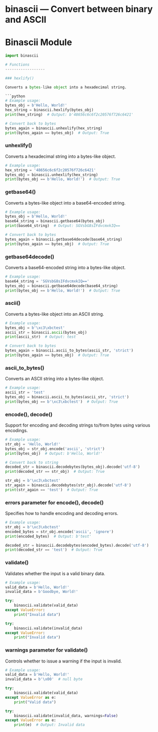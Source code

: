 # binascii — Convert between binary and ASCII

**Binascii Module**
====================
```python
import binascii

# Functions
------------------

### hexlify()

Converts a bytes-like object into a hexadecimal string.

```python
# Example usage:
bytes_obj = b'Hello, World!'
hex_string = binascii.hexlify(bytes_obj)
print(hex_string)  # Output: b'48656c6c6f2c20576f726c6421'

# Convert back to bytes
bytes_again = binascii.unhexlify(hex_string)
print(bytes_again == bytes_obj)  # Output: True
```

### unhexlify()

Converts a hexadecimal string into a bytes-like object.

```python
# Example usage:
hex_string = '48656c6c6f2c20576f726c6421'
bytes_obj = binascii.unhexlify(hex_string)
print(bytes_obj == b'Hello, World!')  # Output: True
```

### getbase64()

Converts a bytes-like object into a base64-encoded string.

```python
# Example usage:
bytes_obj = b'Hello, World!'
base64_string = binascii.getbase64(bytes_obj)
print(base64_string)  # Output: SGVsbG8sIFdvcmxkIQ==

# Convert back to bytes
bytes_again = binascii.getbase64decode(base64_string)
print(bytes_again == bytes_obj)  # Output: True
```

### getbase64decode()

Converts a base64-encoded string into a bytes-like object.

```python
# Example usage:
base64_string = 'SGVsbG8sIFdvcmxkIQ=='
bytes_obj = binascii.getbase64decode(base64_string)
print(bytes_obj == b'Hello, World!')  # Output: True
```

### ascii()

Converts a bytes-like object into an ASCII string.

```python
# Example usage:
bytes_obj = b'\xc3\xbctest'
ascii_str = binascii.ascii(bytes_obj)
print(ascii_str)  # Output: test

# Convert back to bytes
bytes_again = binascii.ascii_to_bytes(ascii_str, 'strict')
print(bytes_again == bytes_obj)  # Output: True
```

### ascii_to_bytes()

Converts an ASCII string into a bytes-like object.

```python
# Example usage:
ascii_str = 'test'
bytes_obj = binascii.ascii_to_bytes(ascii_str, 'strict')
print(bytes_obj == b'\xc3\xbctest')  # Output: True
```

### encode(), decode()

Support for encoding and decoding strings to/from bytes using various encodings.

```python
# Example usage:
str_obj = 'Hello, World!'
bytes_obj = str_obj.encode('ascii', 'strict')
print(bytes_obj)  # Output: b'Hello, World!'

# Convert back to string
decoded_str = binascii.decodebytes(bytes_obj).decode('utf-8')
print(decoded_str == str_obj)  # Output: True

str_obj = b'\xc3\xbctest'
str_again = binascii.decodebytes(str_obj).decode('utf-8')
print(str_again == 'test')  # Output: True
```

### errors parameter for encode(), decode()

Specifies how to handle encoding and decoding errors.

```python
# Example usage:
str_obj = b'\xc3\xbctest'
encoded_bytes = str_obj.encode('ascii', 'ignore')
print(encoded_bytes)  # Output: b'test'

decoded_str = binascii.decodebytes(encoded_bytes).decode('utf-8')
print(decoded_str == 'test')  # Output: True
```

### validate()

Validates whether the input is a valid binary data.

```python
# Example usage:
valid_data = b'Hello, World!'
invalid_data = b'Goodbye, World!'

try:
    binascii.validate(valid_data)
except ValueError:
    print("Invalid data")

try:
    binascii.validate(invalid_data)
except ValueError:
    print("Invalid data")
```

### warnings parameter for validate()

Controls whether to issue a warning if the input is invalid.

```python
# Example usage:
valid_data = b'Hello, World!'
invalid_data = b'\x00'  # null byte

try:
    binascii.validate(valid_data)
except ValueError as e:
    print("Valid data")

try:
    binascii.validate(invalid_data, warnings=False)
except ValueError as e:
    print(e)  # Output: Invalid data
```
